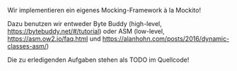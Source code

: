 Wir implementieren ein eigenes Mocking-Framework à la Mockito!

Dazu benutzen wir entweder Byte Buddy (high-level, https://bytebuddy.net/#/tutorial)
oder ASM (low-level, https://asm.ow2.io/faq.html und https://alanhohn.com/posts/2016/dynamic-classes-asm/)

Die zu erledigenden Aufgaben stehen als TODO im Quellcode!
